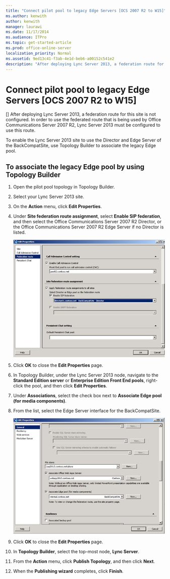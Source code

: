 ```yaml
---
title: "Connect pilot pool to legacy Edge Servers [OCS 2007 R2 to W15]"
ms.author: kenwith
author: kenwith
manager: laurawi
ms.date: 11/17/2014
ms.audience: ITPro
ms.topic: get-started-article
ms.prod: office-online-server
localization_priority: Normal
ms.assetid: 9ed13c41-f3ab-4e1d-beb6-a00152c541e2
description: "After deploying Lync Server 2013, a federation route for this site is not configured. In order to use the federated route that is being used by Office Communications Server 2007 R2, Lync Server 2013 must be configured to use this route."
---
```


# Connect pilot pool to legacy Edge Servers [OCS 2007 R2 to W15]
[]
After deploying Lync Server 2013, a federation route for this site is not configured. In order to use the federated route that is being used by Office Communications Server 2007 R2, Lync Server 2013 must be configured to use this route. 
  
To enable the Lync Server 2013 site to use the Director and Edge Server of the BackCompatSite, use Topology Builder to associate the legacy Edge pool.
  
## To associate the legacy Edge pool by using Topology Builder

1. Open the pilot pool topology in Topology Builder.
    
2. Select your Lync Server 2013 site.
    
3. On the **Action** menu, click **Edit Properties**.
    
4. Under **Site federation route assignment**, select **Enable SIP federation**, and then select the Office Communications Server 2007 R2 Director, or the Office Communications Server 2007 R2 Edge Server if no Director is listed.
    
     ![Edit Properties dialog, Federation route page](../../media/migration_lyncserver_w15_tb_enablesip_w13.JPG)
  
5. Click **OK** to close the **Edit Properties** page. 
    
6. In Topology Builder, under the Lync Server 2013 node, navigate to the **Standard Edition server** or **Enterprise Edition Front End pools**, right-click the pool, and then click **Edit Properties**.
    
7. Under **Associations**, select the check box next to **Associate Edge pool (for media components)**. 
    
8. From the list, select the Edge Server interface for the BackCompatSite.
    
     ![Edit Properties dialog, General page](../../media/migration_lyncserver_w15_connectpool_postmerge.JPG)
  
9. Click **OK** to close the **Edit Properties** page. 
    
10. In **Topology Builder**, select the top-most node, **Lync Server**.
    
11. From the **Action** menu, click **Publish Topology**, and then click **Next**.
    
12. When the **Publishing wizard** completes, click **Finish**.
    

